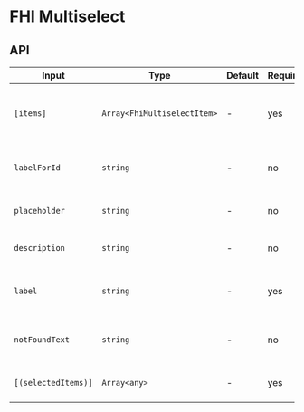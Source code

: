 # FHI Multiselect

## API

| Input               | Type                        | Default | Required | Description |
| ------------------- | --------------------------- | ------- | -------- | ----------- |
| `[items]`           | `Array<FhiMultiselectItem>` | -       | yes      | Items array (same as in ng-select except for item type FhiMultiselectItem). |
| `labelForId`        | `string`                    | -       | no       | Id to associate control with label (same as in ng-select). |
| `placeholder`       | `string`                    | -       | no       | Placeholder text (same as in ng-select). |
| `description`       | `string`                    | -       | no       | Description below the label (custom for FhiMultiselect). |
| `label`             | `string`                    | -       | yes      | Label above the ng-select field (custom for FhiMultiselect). |
| `notFoundText`      | `string`                    | -       | no       | Set custom text when filter returns empty result (same as in ng-select). |
| `[(selectedItems)]` | `Array<any>`                | -       | yes      | A two way binding to access ng-select's `ngModel`. |
